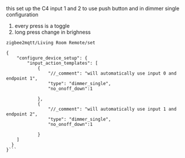 
this set up the C4 input 1 and 2 to use push button and in dimmer single configuration
1) every press is a toggle
2) long press change in brighness

```
zigbee2mqtt/Living Room Remote/set

{
    "configure_device_setup": {
        "input_action_templates": [
            {
                "//_comment": "will automatically use input 0 and endpoint 1",
                "type": "dimmer_single",
                "no_onoff_down":1
                
            },
            {
                "//_comment": "will automatically use input 1 and endpoint 2",
                "type": "dimmer_single",
                "no_onoff_down":1

            }
    ]
  }
}```